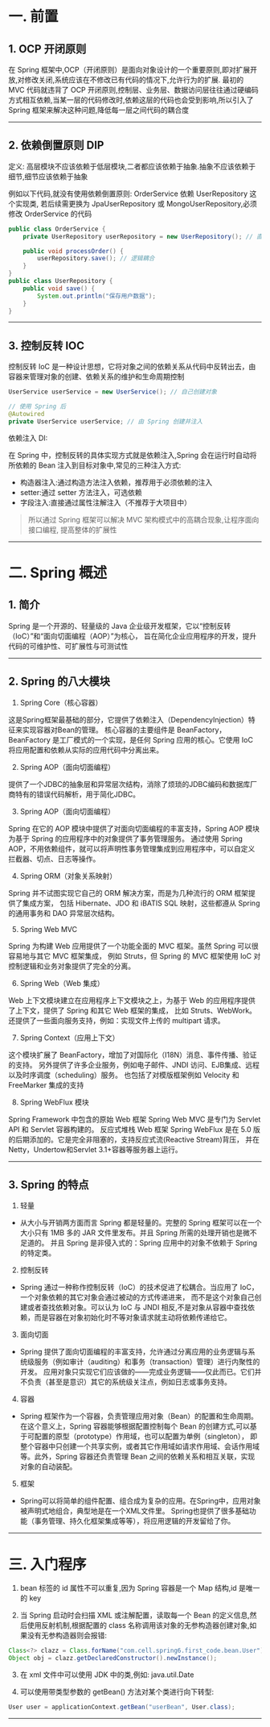 # 一. 前置

## 1. OCP 开闭原则

在 Spring 框架中,OCP（开闭原则）是面向对象设计的一个重要原则,即对扩展开放,对修改关闭,系统应该在不修改已有代码的情况下,允许行为的扩展.
最初的 MVC 代码就违背了 OCP 开闭原则,控制层、业务层、数据访问层往往通过硬编码方式相互依赖,当某一层的代码修改时,依赖这层的代码也会受到影响,所以引入了 Spring 框架来解决这种问题,降低每一层之间代码的耦合度

****
## 2. 依赖倒置原则 DIP

定义: 高层模块不应该依赖于低层模块,二者都应该依赖于抽象.抽象不应该依赖于细节,细节应该依赖于抽象

例如以下代码,就没有使用依赖倒置原则: OrderService 依赖 UserRepository 这个实现类,
若后续需更换为 JpaUserRepository 或 MongoUserRepository,必须修改 OrderService 的代码

```java
public class OrderService {
    private UserRepository userRepository = new UserRepository(); // 直接依赖实现类

    public void processOrder() {
        userRepository.save(); // 逻辑耦合
    }
}
public class UserRepository {
    public void save() {
        System.out.println("保存用户数据");
    }
}
```

****
## 3. 控制反转 IOC

控制反转 IoC 是一种设计思想，它将对象之间的依赖关系从代码中反转出去，由容器来管理对象的创建、依赖关系的维护和生命周期控制

```java
UserService userService = new UserService(); // 自己创建对象

// 使用 Spring 后
@Autowired
private UserService userService; // 由 Spring 创建并注入
```

依赖注入 DI:

在 Spring 中，控制反转的具体实现方式就是依赖注入,Spring 会在运行时自动将所依赖的 Bean 注入到目标对象中,常见的三种注入方式:

- 构造器注入:通过构造方法注入依赖，推荐用于必须依赖的注入
- setter:通过 setter 方法注入，可选依赖
- 字段注入:直接通过属性注解注入（不推荐于大项目中）

> 所以通过 Spring 框架可以解决 MVC 架构模式中的高耦合现象,让程序面向接口编程, 提高整体的扩展性

****
# 二. Spring 概述

## 1. 简介

Spring 是一个开源的、轻量级的 Java 企业级开发框架，它以“控制反转（IoC）”和“面向切面编程（AOP）”为核心，
旨在简化企业应用程序的开发，提升代码的可维护性、可扩展性与可测试性

****
## 2. Spring 的八大模块

1. Spring Core（核心容器）

这是Spring框架最基础的部分，它提供了依赖注入（DependencyInjection）特征来实现容器对Bean的管理。
核心容器的主要组件是 BeanFactory，BeanFactory 是工厂模式的一个实现，是任何 Spring 应用的核心。它使用 IoC 将应用配置和依赖从实际的应用代码中分离出来。

2. Spring AOP（面向切面编程）

提供了一个JDBC的抽象层和异常层次结构，消除了烦琐的JDBC编码和数据库厂商特有的错误代码解析，用于简化JDBC。

3. Spring AOP（面向切面编程）

Spring 在它的 AOP 模块中提供了对面向切面编程的丰富支持，Spring AOP 模块为基于 Spring 的应用程序中的对象提供了事务管理服务。
通过使用 Spring AOP，不用依赖组件，就可以将声明性事务管理集成到应用程序中，可以自定义拦截器、切点、日志等操作。

4. Spring ORM（对象关系映射）

Spring 并不试图实现它自己的 ORM 解决方案，而是为几种流行的 ORM 框架提供了集成方案，
包括 Hibernate、JDO 和 iBATIS SQL 映射，这些都遵从 Spring 的通用事务和 DAO 异常层次结构。

5. Spring Web MVC

Spring 为构建 Web 应用提供了一个功能全面的 MVC 框架。虽然 Spring 可以很容易地与其它 MVC 框架集成，
例如 Struts，但 Spring 的 MVC 框架使用 IoC 对控制逻辑和业务对象提供了完全的分离。

6. Spring Web（Web 集成）

Web 上下文模块建立在应用程序上下文模块之上，为基于 Web 的应用程序提供了上下文，提供了 Spring 和其它 Web 框架的集成，
比如 Struts、WebWork。还提供了一些面向服务支持，例如：实现文件上传的 multipart 请求。

7. Spring Context（应用上下文）

这个模块扩展了 BeanFactory，增加了对国际化（I18N）消息、事件传播、验证的支持。
另外提供了许多企业服务，例如电子邮件、JNDI 访问、EJB集成、远程以及时序调度（scheduling）服务。
也包括了对模版框架例如 Velocity 和 FreeMarker 集成的支持

8. Spring WebFlux 模块

Spring Framework 中包含的原始 Web 框架 Spring Web MVC 是专门为 Servlet API 和 Servlet 容器构建的。
反应式堆栈 Web 框架 Spring WebFlux 是在 5.0 版的后期添加的。它是完全非阻塞的，支持反应式流(Reactive Stream)背压，
并在Netty，Undertow和Servlet 3.1+容器等服务器上运行。

****
## 3. Spring 的特点

1. 轻量

- 从大小与开销两方面而言 Spring 都是轻量的。完整的 Spring 框架可以在一个大小只有 1MB 多的 JAR 文件里发布。并且 Spring 所需的处理开销也是微不足道的。
并且 Spring 是非侵入式的：Spring 应用中的对象不依赖于 Spring 的特定类。

2. 控制反转

- Spring 通过一种称作控制反转（IoC）的技术促进了松耦合。当应用了 IoC，一个对象依赖的其它对象会通过被动的方式传递进来，
而不是这个对象自己创建或者查找依赖对象。可以认为 IoC 与 JNDI 相反,不是对象从容器中查找依赖，而是容器在对象初始化时不等对象请求就主动将依赖传递给它。

3. 面向切面

- Spring 提供了面向切面编程的丰富支持，允许通过分离应用的业务逻辑与系统级服务（例如审计（auditing）和事务（transaction）管理）进行内聚性的开发。
应用对象只实现它们应该做的——完成业务逻辑——仅此而已。它们并不负责（甚至是意识）其它的系统级关注点，例如日志或事务支持。

4. 容器

- Spring 框架作为一个容器，负责管理应用对象（Bean）的配置和生命周期。在这个意义上，Spring 容器能够根据配置控制每个 Bean 的创建方式,可以基于可配置的原型（prototype）作用域，也可以配置为单例（singleton），
即整个容器中只创建一个共享实例，或者其它作用域如请求作用域、会话作用域等。此外，Spring 容器还负责管理 Bean 之间的依赖关系和相互关联，实现对象的自动装配。

5. 框架

- Spring可以将简单的组件配置、组合成为复杂的应用。在Spring中，应用对象被声明式地组合，典型地是在一个XML文件里。
Spring也提供了很多基础功能（事务管理、持久化框架集成等等），将应用逻辑的开发留给了你。

****
# 三. 入门程序

1. bean 标签的 id 属性不可以重复,因为 Spring 容器是一个 Map 结构,id 是唯一的 key

2. 当 Spring 启动时会扫描 XML 或注解配置，读取每一个 Bean 的定义信息,然后使用反射机制,根据配置的 class 名称调用该对象的无参构造器创建对象,如果没有无参构造器则会报错:

```java
Class<?> clazz = Class.forName("com.cell.spring6.first_code.bean.User");
Object obj = clazz.getDeclaredConstructor().newInstance();
```

3. 在 xml 文件中可以使用 JDK 中的类,例如: java.util.Date

4. 可以使用带类型参数的 getBean() 方法对某个类进行向下转型:

```java
User user = applicationContext.getBean("userBean", User.class);
```

****









